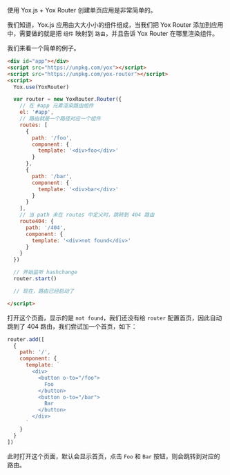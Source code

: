 使用 Yox.js + Yox Router 创建单页应用是非常简单的。

我们知道，Yox.js 应用由大大小小的组件组成，当我们把 Yox Router 添加到应用中，需要做的就是把 `组件` 映射到 `路由`，并且告诉 Yox Router 在哪里渲染组件。

我们来看一个简单的例子。

```html
<div id="app"></div>
<script src="https://unpkg.com/yox"></script>
<script src="https://unpkg.com/yox-router"></script>
<script>
  Yox.use(YoxRouter)

  var router = new YoxRouter.Router({
    // 在 #app 元素渲染路由组件
    el: '#app',
    // 路由就是一个路径对应一个组件
    routes: [
      {
        path: '/foo',
        component: {
          template: '<div>foo</div>'
        }
      },
      {
        path: '/bar',
        component: {
          template: '<div>bar</div>'
        }
      }
    ],
    // 当 path 未在 routes 中定义时，跳转到 404 路由
    route404: {
      path: '/404',
      component: {
        template: '<div>not found</div>'
      }
    }
  })

  // 开始监听 hashchange
  router.start()

  // 现在，路由已经启动了

</script>
```

打开这个页面，显示的是 `not found`，我们还没有给 `router` 配置首页，因此自动跳到了 404 路由，我们尝试加一个首页，如下：

```js
router.add([
  {
    path: '/',
    component: {
      template: `
        <div>
          <button o-to="/foo">
            Foo
          </button>
          <button o-to="/bar">
            Bar
          </button>
        </div>
      `
    }
  }
])
```

此时打开这个页面，默认会显示首页，点击 `Foo` 和 `Bar` 按钮，则会跳转到对应的路由。